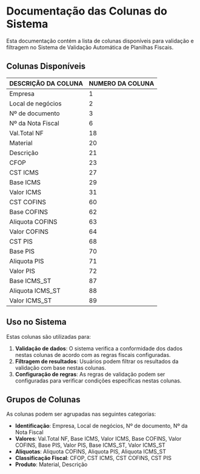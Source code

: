 # Documentação das Colunas do Sistema

Esta documentação contém a lista de colunas disponíveis para validação e filtragem no Sistema de Validação Automática de Planilhas Fiscais.

## Colunas Disponíveis

| DESCRIÇÃO DA COLUNA | NUMERO DA COLUNA |
|---------------------|------------------|
| Empresa | 1 |
| Local de negócios | 2 |
| Nº de documento | 3 |
| Nº da Nota Fiscal | 6 |
| Val.Total NF | 18 |
| Material | 20 |
| Descrição | 21 |
| CFOP | 23 |
| CST ICMS | 27 |
| Base ICMS | 29 |
| Valor ICMS | 31 |
| CST COFINS | 60 |
| Base COFINS | 62 |
| Aliquota COFINS | 63 |
| Valor COFINS | 64 |
| CST PIS | 68 |
| Base PIS | 70 |
| Aliquota PIS | 71 |
| Valor PIS | 72 |
| Base ICMS_ST | 87 |
| Aliquota ICMS_ST | 88 |
| Valor ICMS_ST | 89 |

## Uso no Sistema

Estas colunas são utilizadas para:

1. **Validação de dados**: O sistema verifica a conformidade dos dados nestas colunas de acordo com as regras fiscais configuradas.
2. **Filtragem de resultados**: Usuários podem filtrar os resultados da validação com base nestas colunas.
3. **Configuração de regras**: As regras de validação podem ser configuradas para verificar condições específicas nestas colunas.

## Grupos de Colunas

As colunas podem ser agrupadas nas seguintes categorias:

- **Identificação**: Empresa, Local de negócios, Nº de documento, Nº da Nota Fiscal
- **Valores**: Val.Total NF, Base ICMS, Valor ICMS, Base COFINS, Valor COFINS, Base PIS, Valor PIS, Base ICMS_ST, Valor ICMS_ST
- **Alíquotas**: Aliquota COFINS, Aliquota PIS, Aliquota ICMS_ST
- **Classificação Fiscal**: CFOP, CST ICMS, CST COFINS, CST PIS
- **Produto**: Material, Descrição
